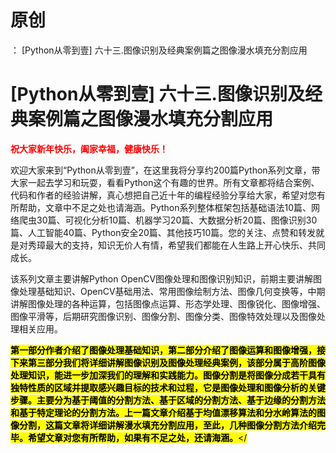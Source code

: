 # 原创
：  [Python从零到壹] 六十三.图像识别及经典案例篇之图像漫水填充分割应用

# [Python从零到壹] 六十三.图像识别及经典案例篇之图像漫水填充分割应用

<font color="red">**祝大家新年快乐，阖家幸福，健康快乐！**</font>

欢迎大家来到“Python从零到壹”，在这里我将分享约200篇Python系列文章，带大家一起去学习和玩耍，看看Python这个有趣的世界。所有文章都将结合案例、代码和作者的经验讲解，真心想把自己近十年的编程经验分享给大家，希望对您有所帮助，文章中不足之处也请海涵。Python系列整体框架包括基础语法10篇、网络爬虫30篇、可视化分析10篇、机器学习20篇、大数据分析20篇、图像识别30篇、人工智能40篇、Python安全20篇、其他技巧10篇。您的关注、点赞和转发就是对秀璋最大的支持，知识无价人有情，希望我们都能在人生路上开心快乐、共同成长。

该系列文章主要讲解Python OpenCV图像处理和图像识别知识，前期主要讲解图像处理基础知识、OpenCV基础用法、常用图像绘制方法、图像几何变换等，中期讲解图像处理的各种运算，包括图像点运算、形态学处理、图像锐化、图像增强、图像平滑等，后期研究图像识别、图像分割、图像分类、图像特效处理以及图像处理相关应用。

<mark>**第一部分作者介绍了图像处理基础知识，第二部分介绍了图像运算和图像增强，接下来第三部分我们将详细讲解图像识别及图像处理经典案例，该部分属于高阶图像处理知识，能进一步加深我们的理解和实践能力。图像分割是将图像分成若干具有独特性质的区域并提取感兴趣目标的技术和过程，它是图像处理和图像分析的关键步骤。主要分为基于阈值的分割方法、基于区域的分割方法、基于边缘的分割方法和基于特定理论的分割方法。上一篇文章介绍基于均值漂移算法和分水岭算法的图像分割，这篇文章将详细讲解漫水填充分割应用，至此，几种图像分割方法介绍完毕。希望文章对您有所帮助，如果有不足之处，还请海涵。**&lt;/</mark>

